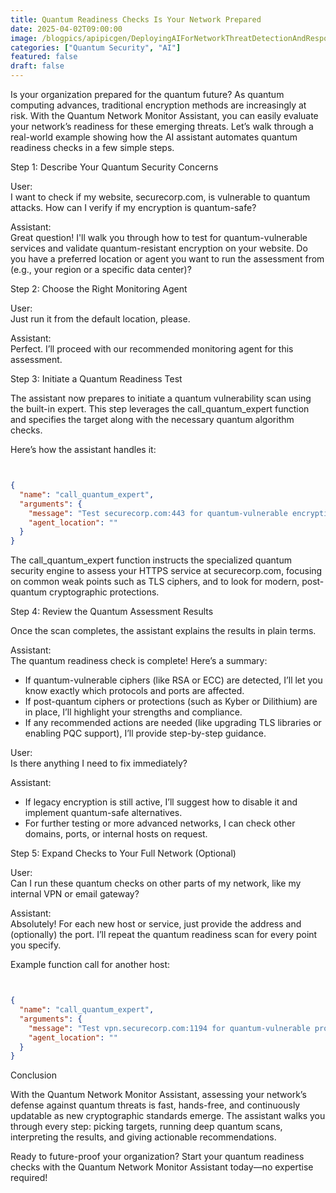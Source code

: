 ```yaml
---
title: Quantum Readiness Checks Is Your Network Prepared
date: 2025-04-02T09:00:00
image: /blogpics/apipicgen/DeployingAIForNetworkThreatDetectionAndResponse-DMC552CV4S.jpg
categories: ["Quantum Security", "AI"]
featured: false
draft: false
---
```

Is your organization prepared for the quantum future? As quantum computing advances, traditional encryption methods are increasingly at risk. With the Quantum Network Monitor Assistant, you can easily evaluate your network’s readiness for these emerging threats. Let’s walk through a real-world example showing how the AI assistant automates quantum readiness checks in a few simple steps.

Step 1: Describe Your Quantum Security Concerns

User:  
I want to check if my website, securecorp.com, is vulnerable to quantum attacks. How can I verify if my encryption is quantum-safe?

Assistant:  
Great question! I'll walk you through how to test for quantum-vulnerable services and validate quantum-resistant encryption on your website. Do you have a preferred location or agent you want to run the assessment from (e.g., your region or a specific data center)?

Step 2: Choose the Right Monitoring Agent

User:  
Just run it from the default location, please.

Assistant:  
Perfect. I’ll proceed with our recommended monitoring agent for this assessment.

Step 3: Initiate a Quantum Readiness Test

The assistant now prepares to initiate a quantum vulnerability scan using the built-in expert. This step leverages the call_quantum_expert function and specifies the target along with the necessary quantum algorithm checks.

Here’s how the assistant handles it:
```json


{
  "name": "call_quantum_expert",
  "arguments": {
    "message": "Test securecorp.com:443 for quantum-vulnerable encryption algorithms and check for support of post-quantum cryptographic protocols. Confirm compliance with current quantum-resistant standards.",
    "agent_location": ""
  }
}
```

The call_quantum_expert function instructs the specialized quantum security engine to assess your HTTPS service at securecorp.com, focusing on common weak points such as TLS ciphers, and to look for modern, post-quantum cryptographic protections.

Step 4: Review the Quantum Assessment Results

Once the scan completes, the assistant explains the results in plain terms.

Assistant:  
The quantum readiness check is complete! Here’s a summary:

- If quantum-vulnerable ciphers (like RSA or ECC) are detected, I’ll let you know exactly which protocols and ports are affected.
- If post-quantum ciphers or protections (such as Kyber or Dilithium) are in place, I’ll highlight your strengths and compliance.
- If any recommended actions are needed (like upgrading TLS libraries or enabling PQC support), I’ll provide step-by-step guidance.

User:  
Is there anything I need to fix immediately?

Assistant:  
- If legacy encryption is still active, I’ll suggest how to disable it and implement quantum-safe alternatives.
- For further testing or more advanced networks, I can check other domains, ports, or internal hosts on request.

Step 5: Expand Checks to Your Full Network (Optional)

User:  
Can I run these quantum checks on other parts of my network, like my internal VPN or email gateway?

Assistant:  
Absolutely! For each new host or service, just provide the address and (optionally) the port. I’ll repeat the quantum readiness scan for every point you specify.

Example function call for another host:
```json


{
  "name": "call_quantum_expert",
  "arguments": {
    "message": "Test vpn.securecorp.com:1194 for quantum-vulnerable protocols and available post-quantum encryption.",
    "agent_location": ""
  }
}
```

Conclusion

With the Quantum Network Monitor Assistant, assessing your network’s defense against quantum threats is fast, hands-free, and continuously updatable as new cryptographic standards emerge. The assistant walks you through every step: picking targets, running deep quantum scans, interpreting the results, and giving actionable recommendations.

Ready to future-proof your organization? Start your quantum readiness checks with the Quantum Network Monitor Assistant today—no expertise required!